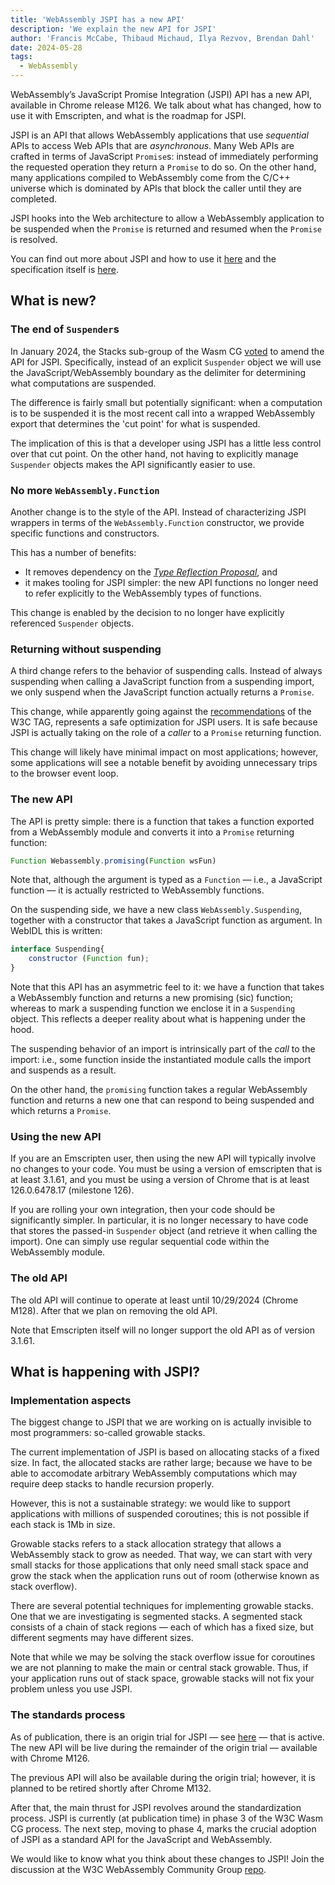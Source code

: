 ```yaml
---
title: 'WebAssembly JSPI has a new API'
description: 'We explain the new API for JSPI'
author: 'Francis McCabe, Thibaud Michaud, Ilya Rezvov, Brendan Dahl'
date: 2024-05-28
tags:
  - WebAssembly
---
```

WebAssembly’s JavaScript Promise Integration (JSPI) API has a new API, available in Chrome release M126. We talk about what has changed, how to use it with Emscripten, and what is the roadmap for JSPI.

JSPI is an API that allows WebAssembly applications that use *sequential* APIs to access Web APIs that are *asynchronous*. Many Web APIs are crafted in terms of JavaScript `Promise`s: instead of immediately performing the requested operation they return a `Promise` to do so. On the other hand, many applications compiled to WebAssembly come from the C/C++ universe which is dominated by APIs that block the caller until they are completed.

JSPI hooks into the Web architecture to allow a WebAssembly application to be suspended when the `Promise` is returned and resumed when the `Promise` is resolved.

You can find out more about JSPI and how to use it [here](https://v8.dev/blog/jspi) and the specification itself is [here](https://github.com/WebAssembly/js-promise-integration).

## What is new?

### The end of `Suspender`s

In January 2024, the Stacks sub-group of the Wasm CG [voted](https://github.com/WebAssembly/meetings/blob/297ac8b5ac00e6be1fe33b1f4a146cc7481b631d/stack/2024/stack-2024-01-29.md) to amend the API for JSPI. Specifically, instead of an explicit `Suspender` object we will use the JavaScript/WebAssembly boundary as the delimiter for determining what computations are suspended.

The difference is fairly small but potentially significant: when a computation is to be suspended it is the most recent call into a wrapped WebAssembly export that determines the 'cut point' for what is suspended.

The implication of this is that a developer using JSPI has a little less control over that cut point. On the other hand, not having to explicitly manage `Suspender` objects makes the API significantly easier to use.

### No more `WebAssembly.Function`

Another change is to the style of the API. Instead of characterizing JSPI wrappers in terms of the `WebAssembly.Function` constructor, we provide specific functions and constructors.

This has a number of benefits:

- It removes dependency on the [*Type Reflection Proposal*](https://github.com/WebAssembly/js-types), and
- it makes tooling for JSPI simpler: the new API functions no longer need to refer explicitly to the WebAssembly types of functions.

This change is enabled by the decision to no longer have explicitly referenced `Suspender` objects. 

### Returning without suspending

A third change refers to the behavior of suspending calls. Instead of always suspending when calling a JavaScript function from a suspending import, we only suspend when the JavaScript function actually returns a `Promise`.

This change, while apparently going against the [recommendations](https://www.w3.org/2001/tag/doc/promises-guide#accepting-promises) of the W3C TAG, represents a safe optimization for JSPI users. It is safe because JSPI is actually taking on the role of a *caller* to a `Promise` returning function.

This change will likely have minimal impact on most applications; however, some applications will see a notable benefit by avoiding unnecessary trips to the browser event loop.

### The new API

The API is pretty simple: there is a function that takes a function exported from a WebAssembly module and converts it into a `Promise` returning function:

```js
Function Webassembly.promising(Function wsFun)
```

Note that, although the argument is typed as a `Function` &mdash; i.e., a JavaScript function &mdash; it is actually restricted to WebAssembly functions.

On the suspending side, we have a new class `WebAssembly.Suspending`, together with a constructor that takes a JavaScript function as argument. In WebIDL this is written:

```js
interface Suspending{
    constructor (Function fun);
}
```

Note that this API has an asymmetric feel to it: we have a function that takes a WebAssembly function and returns a new promising (sic) function; whereas to mark a suspending function we enclose it in a `Suspending` object. This reflects a deeper reality about what is happening under the hood.

The suspending behavior of an import is intrinsically part of the *call* to the import: i.e., some function inside the instantiated module calls the import and suspends as a result.

On the other hand, the `promising` function takes a regular WebAssembly function and returns a new one that can respond to being suspended and which returns a `Promise`.

### Using the new API

If you are an Emscripten user, then using the new API will typically involve no changes to your code. You must be using a version of emscripten that is at least 3.1.61, and you must be using a version of Chrome that is at least 126.0.6478.17 (milestone 126).

If you are rolling your own integration, then your code should be significantly simpler. In particular, it is no longer necessary to have code that stores the passed-in `Suspender` object (and retrieve it when calling the import). One can simply use regular sequential code within the WebAssembly module.

### The old API

The old API will continue to operate at least until 10/29/2024 (Chrome M128). After that we plan on removing the old API.

Note that Emscripten itself will no longer support the old API as of version 3.1.61.

## What is happening with JSPI?

### Implementation aspects

The biggest change to JSPI that we are working on is actually invisible to most programmers: so-called growable stacks.

The current implementation of JSPI is based on allocating stacks of a fixed size. In fact, the allocated stacks are rather large; because we have to be able to accomodate arbitrary WebAssembly computations which may require deep stacks to handle recursion properly.

However, this is not a sustainable strategy: we would like to support applications with millions of suspended coroutines; this is not possible if each stack is 1Mb in size.

Growable stacks refers to a stack allocation strategy that allows a WebAssembly stack to grow as needed. That way, we can start with very small stacks for those applications that only need small stack space and grow the stack when the application runs out of room (otherwise known as stack overflow).

There are several potential techniques for implementing growable stacks. One that we are investigating is segmented stacks. A segmented stack consists of a chain of stack regions &mdash; each of which has a fixed size, but different segments may have different sizes.

Note that while we may be solving the stack overflow issue for coroutines we are not planning to make the main or central stack growable. Thus, if your application runs out of stack space, growable stacks will not fix your problem unless you use JSPI.

### The standards process

As of publication, there is an origin trial for JSPI &mdash; see [here](https://v8.dev/blog/jspi-ot) &mdash; that is active. The new API will be live during the remainder of the origin trial &mdash; available with Chrome M126.

The previous API will also be available during the origin trial; however, it is planned to be retired shortly after Chrome M132.

After that, the main thrust for JSPI revolves around the standardization process. JSPI is currently (at publication time) in phase 3 of the W3C Wasm CG process. The next step, moving to phase 4, marks the crucial adoption of JSPI as a standard API for the JavaScript and WebAssembly.

We would like to know what you think about these changes to JSPI! Join the discussion at the W3C WebAssembly Community Group [repo](https://github.com/WebAssembly/js-promise-integration).
